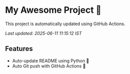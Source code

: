 # My Awesome Project 🚀

This project is automatically updated using GitHub Actions.

_Last updated: 2025-06-11 11:15:12 IST_

## Features
- Auto-update README using Python 🐍
- Auto Git push with GitHub Actions 🤖
